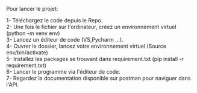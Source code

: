 Pour lancer le projet:  
  
1- Téléchargez le code depuis le Repo.  
2- Une fois le fichier sur l'ordinateur, créez un environnement virtuel (python -m venv env)  
3- Lancez un éditeur de code (VS,Pycharm ...).  
4- Ouvrer le dossier, lancez votre environnement virtuel (Source env/bin/activate)  
5- Installez les packages se trouvant dans requirement.txt (pip install -r requirement.txt)  
6- Lancer le programme via l'éditeur de code.  
7- Regardez la documentation disponible sur postman pour naviguer dans l'API.  